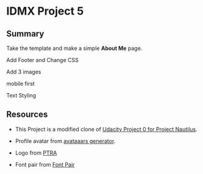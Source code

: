 # IDMX Project 5

## Summary

Take the template and make a simple **About Me** page.

Add Footer and Change CSS

Add 3 images

mobile first

Text Styling

## Resources

- This Project is a modified clone of [Udacity Project 0 for Project Nautilus](https://github.com/udacity/project-nautilus-project-0).

- Profile avatar from [avataaars generator](https://getavataaars.com/).

- Logo from [PTRA](https://pixabay.com/en/logo-origami-bird-flying-blue-1913689/)

- Font pair from [Font Pair](https://fontpair.co/fonts/work-sans)
